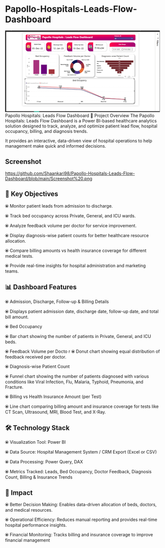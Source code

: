 # Papollo-Hospitals-Leads-Flow-Dashboard
![image alt](https://github.com/Shaankari98/Papollo-Hospitals-Leads-Flow-Dashboard/blob/210cdb4a0900c34e44f71f2a68f96400ac54c645/Screenshot%20.png)
Papollo Hospitals: Leads Flow Dashboard
📌 Project Overview
The Papollo Hospitals: Leads Flow Dashboard is a Power BI-based healthcare analytics solution designed to track, analyze, and optimize patient lead flow, hospital occupancy, billing, and diagnosis trends.

It provides an interactive, data-driven view of hospital operations to help management make quick and informed decisions.

## Screenshot

https://github.com/Shaankari98/Papollo-Hospitals-Leads-Flow-Dashboard/blob/main/Screenshot%20.png
 
## 🎯 Key Objectives
⦿ Monitor patient leads from admission to discharge.

⦿ Track bed occupancy across Private, General, and ICU wards.

⦿ Analyze feedback volume per doctor for service improvement.

⦿ Display diagnosis-wise patient counts for better healthcare resource allocation.

⦿ Compare billing amounts vs health insurance coverage for different medical tests.

⦿ Provide real-time insights for hospital administration and marketing teams.

## 📊 Dashboard Features
⦿ Admission, Discharge, Follow-up & Billing Details

⦿ Displays patient admission date, discharge date, follow-up date, and total bill amount.

⦿ Bed Occupancy

⦿ Bar chart showing the number of patients in Private, General, and ICU beds.

⦿ Feedback Volume per Docto
r
⦿ Donut chart showing equal distribution of feedback received per doctor.

⦿ Diagnosis-wise Patient Count

⦿ Funnel chart showing the number of patients diagnosed with various conditions like Viral Infection, Flu, Malaria, Typhoid, Pneumonia, and Fracture.

⦿ Billing vs Health Insurance Amount (per Test)

⦿ Line chart comparing billing amount and insurance coverage for tests like CT Scan, Ultrasound, MRI, Blood Test, and X-Ray.

## 🛠️ Technology Stack
⦿ Visualization Tool: Power BI

⦿ Data Source: Hospital Management System / CRM Export (Excel or CSV)

⦿ Data Processing: Power Query, DAX

⦿ Metrics Tracked: Leads, Bed Occupancy, Doctor Feedback, Diagnosis Count, Billing & Insurance Trends

## 📌 Impact
⦿ Better Decision Making: Enables data-driven allocation of beds, doctors, and medical resources.

⦿ Operational Efficiency: Reduces manual reporting and provides real-time hospital performance insights.

⦿ Financial Monitoring: Tracks billing and insurance coverage to improve financial management
